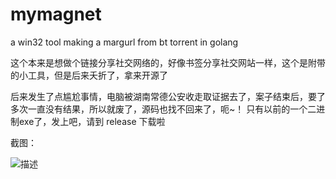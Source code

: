 # mymagnet

a win32 tool making a margurl from bt torrent in golang


这个本来是想做个链接分享社交网络的，好像书签分享社交网站一样，这个是附带的小工具，但是后来夭折了，拿来开源了


后来发生了点尴尬事情，电脑被湖南常德公安收走取证据去了，案子结束后，要了多次一直没有结果，所以就废了，源码也找不回来了，呃~！
只有以前的一个二进制exe了，发上吧，请到 release 下载啦

截图：

![描述](https://github.com/minicase/mymagnet/blob/master/%E6%88%AA%E5%9B%BE20171121003603.png?raw=true)
